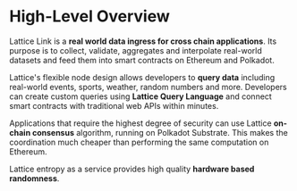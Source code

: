 <!--
order: 1
-->

# High-Level Overview

Lattice Link is a **real world data ingress for cross chain applications**. Its purpose is to collect, validate, aggregates and interpolate real-world datasets and feed them into smart contracts on Ethereum and Polkadot.

Lattice's flexible node design allows developers to **query data** including real-world events, sports, weather, random numbers and more. Developers can create custom queries using **Lattice Query Language**  and connect smart contracts with traditional web APIs within minutes.

Applications that require the highest degree of security can use Lattice **on-chain consensus** algorithm, running on Polkadot Substrate. This makes the coordination much cheaper than performing the same computation on Ethereum.

Lattice entropy as a service provides high quality **hardware based randomness**.

